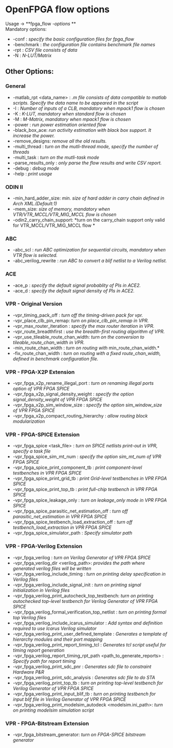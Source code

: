 # OpenFPGA flow options

Usage -> **fpga_flow *-options <value>* **<br />
Mandatory options: <br />
- -conf <file> : *specify the basic configuration files for fpga_flow*
- -benchmark <file> : *the configuration file contains benchmark file names*
- -rpt <file> : *CSV file consists of data*
- -N <int> : *N-LUT/Matrix*

## Other Options:
### General
- -matlab_rpt <data_name> : *.m file consists of data compatible to matlab scripts. Specify the data name to be appeared in the script*
- -I <int> : *Number of inputs of a CLB, mandatory when mpack1 flow is chosen*
- -K <int> : *K-LUT, mandatory when standard flow is chosen*
- -M <int> : *M-Matrix, mandatory when mpack1 flow is chosen*
- -power : *run power estimation oriented flow*
- -black_box_ace: *run activity estimation with black box support. It increase the power.*
- -remove_designs: *remove all the old results.*
- -multi_thread <int>: *turn on the mutli-thread mode, specify the number of threads*
- -multi_task <int>: *turn on the mutli-task mode*
- -parse_results_only : *only parse the flow results and write CSV report.*
- -debug : *debug mode*
- -help : *print usage*
### ODIN II
- -min_hard_adder_size: *min. size of hard adder in carry chain defined in Arch XML.(Default:1)*
- -mem_size: *size of memory, mandatory when VTR/VTR_MCCL/VTR_MIG_MCCL flow is chosen*
- -odin2_carry_chain_support: *turn on the carry_chain support only valid for VTR_MCCL/VTR_MIG_MCCL flow *
### ABC
- -abc_scl : *run ABC optimization for sequential circuits, mandatory when VTR flow is selected.*
- -abc_verilog_rewrite : *run ABC to convert a blif netlist to a Verilog netlist.*
### ACE
- -ace_p <float> : *specify the default signal probablity of PIs in ACE2.*
- -ace_d <float> : *specify the default signal density of PIs in ACE2.*
### VPR - Original Version
- -vpr_timing_pack_off : *turn off the timing-driven pack for vpr.*
- -vpr_place_clb_pin_remap: *turn on place_clb_pin_remap in VPR.*
- -vpr_max_router_iteration <int> : *specify the max router iteration in VPR.*
- -vpr_route_breadthfirst : *use the breadth-first routing algorithm of VPR.*
- -vpr_use_tileable_route_chan_width: *turn on the conversion to tileable_route_chan_width in VPR.*
- -min_route_chan_width <float> : *turn on routing with <float>* min_route_chan_width.*
- -fix_route_chan_width : *turn on routing with a fixed route_chan_width, defined in benchmark configuration file.*
### VPR - FPGA-X2P Extension
- -vpr_fpga_x2p_rename_illegal_port : *turn on renaming illegal ports option of VPR FPGA SPICE*
- -vpr_fpga_x2p_signal_density_weight <float>: *specify the option signal_density_weight of VPR FPGA SPICE*
- -vpr_fpga_x2p_sim_window_size <float>: *specify the option sim_window_size of VPR FPGA SPICE*
- -vpr_fpga_x2p_compact_routing_hierarchy : *allow routing block modularization*
### VPR - FPGA-SPICE Extension
- -vpr_fpga_spice <task_file> : *turn on SPICE netlists print-out in VPR, specify a task file*
- -vpr_fpga_spice_sim_mt_num <int>: *specify the option sim_mt_num of VPR FPGA SPICE*
- -vpr_fpga_spice_print_component_tb : *print component-level testbenches in VPR FPGA SPICE*
- -vpr_fpga_spice_print_grid_tb : *print Grid-level testbenches in VPR FPGA SPICE*
- -vpr_fpga_spice_print_top_tb : *print full-chip testbench in VPR FPGA SPICE*
- -vpr_fpga_spice_leakage_only : *turn on leakage_only mode in VPR FPGA SPICE*
- -vpr_fpga_spice_parasitic_net_estimation_off : *turn off parasitic_net_estimation in VPR FPGA SPICE*
- -vpr_fpga_spice_testbench_load_extraction_off : *turn off testbench_load_extraction in VPR FPGA SPICE*
- -vpr_fpga_spice_simulator_path <string> : *Specify simulator path*
### VPR - FPGA-Verilog Extension
- -vpr_fpga_verilog : *turn on Verilog Generator of VPR FPGA SPICE*
- -vpr_fpga_verilog_dir <verilog_path>: *provides the path where generated verilog files will be written*
- -vpr_fpga_verilog_include_timing : *turn on printing delay specification in Verilog files*
- -vpr_fpga_verilog_include_signal_init : *turn on printing signal initialization in Verilog files*
- -vpr_fpga_verilog_print_autocheck_top_testbench: *turn on printing autochecked top-level testbench for Verilog Generator of VPR FPGA SPICE*
- -vpr_fpga_verilog_formal_verification_top_netlist : *turn on printing formal top Verilog files*
- -vpr_fpga_verilog_include_icarus_simulator : *Add syntax and definition required to use Icarus Verilog simulator*
- -vpr_fpga_verilog_print_user_defined_template : *Generates a template of hierarchy modules and their port mapping*
- -vpr_fpga_verilog_print_report_timing_tcl : *Generates tcl script useful for timing report generation*
- -vpr_fpga_verilog_report_timing_rpt_path <path_to_generate_reports> : *Specify path for report timing*
- -vpr_fpga_verilog_print_sdc_pnr : *Generates sdc file to constraint Hardware P&R*
- -vpr_fpga_verilog_print_sdc_analysis : *Generates sdc file to do STA*
- -vpr_fpga_verilog_print_top_tb : *turn on printing top-level testbench for Verilog Generator of VPR FPGA SPICE*
- -vpr_fpga_verilog_print_input_blif_tb : *turn on printing testbench for input blif file in Verilog Generator of VPR FPGA SPICE*
- -vpr_fpga_verilog_print_modelsim_autodeck <modelsim.ini_path>: *turn on printing modelsim simulation script*
### VPR - FPGA-Bitstream Extension
- -vpr_fpga_bitstream_generator: *turn on FPGA-SPICE bitstream generator*
